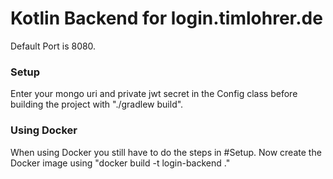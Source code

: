 # Kotlin Backend for login.timlohrer.de

Default Port is 8080.

### Setup

Enter your mongo uri and private jwt secret in the Config class before building the project with "./gradlew build".

### Using Docker

When using Docker you still have to do the steps in #Setup.
Now create the Docker image using "docker build -t login-backend ."
